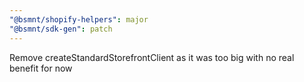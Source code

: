 ```yaml
---
"@bsmnt/shopify-helpers": major
"@bsmnt/sdk-gen": patch
---
```


Remove createStandardStorefrontClient as it was too big with no real benefit for now
